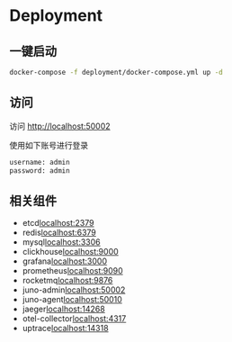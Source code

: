 # Deployment

## 一键启动

```bash
docker-compose -f deployment/docker-compose.yml up -d
```

## 访问

访问 [http://localhost:50002](http://localhost:50002)

使用如下账号进行登录

```txt
username: admin
password: admin
```

## 相关组件

* etcd[localhost:2379](localhost:2379)
* redis[localhost:6379](localhost:6379)
* mysql[localhost:3306](localhost:3306)
* clickhouse[localhost:9000](localhost:9000)
* grafana[localhost:3000](localhost:3000)
* prometheus[localhost:9090](localhost:9090)
* rocketmq[localhost:9876](localhost:9876)
* juno-admin[localhost:50002](localhost:50002)
* juno-agent[localhost:50010](localhost:50010)
* jaeger[localhost:14268](localhost:14268)
* otel-collector[localhost:4317](localhost:4317)
* uptrace[localhost:14318](localhost:14318)
